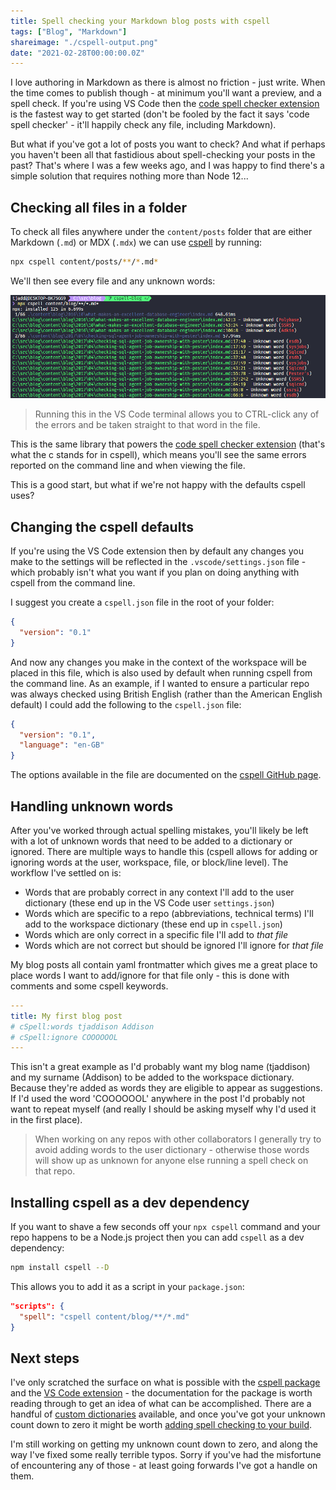 ```yaml
---
title: Spell checking your Markdown blog posts with cspell
tags: ["Blog", "Markdown"]
shareimage: "./cspell-output.png"
date: "2021-02-28T00:00:00.0Z"
---
```


I love authoring in Markdown as there is almost no friction - just write. When the time comes to publish though - at minimum you'll want a preview, and a spell check. If you're using VS Code then the [code spell checker extension] is the fastest way to get started (don't be fooled by the fact it says 'code spell checker' - it'll happily check any file, including Markdown).

But what if you've got a lot of posts you want to check? And what if perhaps you haven't been all that fastidious about spell-checking your posts in the past? That's where I was a few weeks ago, and I was happy to find there's a simple solution that requires nothing more than Node 12...

## Checking all files in a folder

To check all files anywhere under the `content/posts` folder that are either Markdown (`.md`) or MDX (`.mdx`) we can use [cspell] by running:

```bash
npx cspell content/posts/**/*.md*
```

We'll then see every file and any unknown words:

![cspell command line output](./cspell-output.png)

> Running this in the VS Code terminal allows you to CTRL-click any of the errors and be taken straight to that word in the file.

This is the same library that powers the [code spell checker extension] (that's what the c stands for in cspell), which means you'll see the same errors reported on the command line and when viewing the file.

This is a good start, but what if we're not happy with the defaults cspell uses?

## Changing the cspell defaults

If you're using the VS Code extension then by default any changes you make to the settings will be reflected in the `.vscode/settings.json` file - which probably isn't what you want if you plan on doing anything with cspell from the command line.

I suggest you create a `cspell.json` file in the root of your folder:

```json
{
  "version": "0.1"
}
```

And now any changes you make in the context of the workspace will be placed in this file, which is also used by default when running cspell from the command line. As an example, if I wanted to ensure a particular repo was always checked using British English (rather than the American English default) I could add the following to the `cspell.json` file:

```json
{
  "version": "0.1",
  "language": "en-GB"
}
```

The options available in the file are documented on the [cspell GitHub page][cspell].

## Handling unknown words

After you've worked through actual spelling mistakes, you'll likely be left with a lot of unknown words that need to be added to a dictionary or ignored. There are multiple ways to handle this (cspell allows for adding or ignoring words at the user, workspace, file, or block/line level). The workflow I've settled on is:

- Words that are probably correct in any context I'll add to the user dictionary (these end up in the VS Code user `settings.json`)
- Words which are specific to a repo (abbreviations, technical terms) I'll add to the workspace dictionary (these end up in `cspell.json`)
- Words which are only correct in a specific file I'll add to _that file_
- Words which are not correct but should be ignored I'll ignore for _that file_

My blog posts all contain yaml frontmatter which gives me a great place to place words I want to add/ignore for that file only - this is done with comments and some cspell keywords.

```yaml
---
title: My first blog post
# cSpell:words tjaddison Addison
# cSpell:ignore COOOOOOL
---
```

This isn't a great example as I'd probably want my blog name (tjaddison) and my surname (Addison) to be added to the workspace dictionary. Because they're added as words they are eligible to appear as suggestions. If I'd used the word 'COOOOOOL' anywhere in the post I'd probably not want to repeat myself (and really I should be asking myself why I'd used it in the first place).

> When working on any repos with other collaborators I generally try to avoid adding words to the user dictionary - otherwise those words will show up as unknown for anyone else running a spell check on that repo.

## Installing cspell as a dev dependency

If you want to shave a few seconds off your `npx cspell` command and your repo happens to be a Node.js project then you can add `cspell` as a dev dependency:

```bash
npm install cspell --D
```

This allows you to add it as a script in your `package.json`:

```json
"scripts": {
  "spell": "cspell content/blog/**/*.md"
}
```

## Next steps

I've only scratched the surface on what is possible with the [cspell package][cspell] and the [VS Code extension][code spell checker extension] - the documentation for the package is worth reading through to get an idea of what can be accomplished. There are a handful of [custom dictionaries] available, and once you've got your unknown count down to zero it might be worth [adding spell checking to your build].

I'm still working on getting my unknown count down to zero, and along the way I've fixed some really terrible typos. Sorry if you've had the misfortune of encountering any of those - at least going forwards I've got a handle on them.

[code spell checker extension]: https://marketplace.visualstudio.com/items?itemName=streetsidesoftware.code-spell-checker
[cspell]: https://github.com/streetsidesoftware/cspell/tree/master/packages/cspell
[custom dictionaries]: https://github.com/streetsidesoftware/cspell-dicts
[adding spell checking to your build]: https://seankilleen.com/2021/01/adding-spell-checking-to-my-blogs-build-process-with-github-actions-and-cspell/
